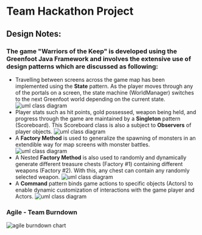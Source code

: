 # Team Hackathon Project

## Design Notes:

### The game "Warriors of the Keep" is developed using the Greenfoot Java Framework and involves the extensive use of design patterns which are discussed as following:

- Travelling between screens across the game map has been implemented using the **State** pattern. As the player moves through any of the portals on a screen, the state machine (WorldManager) switches to the next Greenfoot world depending on the current state.
  ![uml class diagram](https://github.com/nguyensjsu/fa19-202-los-jefes/blob/master/GameCode/documents/StateMachineClassDiagram.png)
- Player stats such as hit points, gold possessed, weapon being held, and progress through the game are maintained by a **Singleton** pattern (Scoreboard). This Scoreboard class is also a subject to **Observers** of player objects.
  ![uml class diagram](https://github.com/nguyensjsu/fa19-202-los-jefes/blob/master/GameCode/documents/ObserverPattern_singletonClassDiagram.png)
- A **Factory Method** is used to generalize the spawning of monsters in an extendible way for map screens with monster battles.
  ![uml class diagram](https://github.com/nguyensjsu/fa19-202-los-jefes/blob/master/GameCode/documents/UpdatedMonsterFactorClassDiagram.png)
- A Nested **Factory Method** is also used to randomly and dynamically generate different treasure chests (Factory #1) containing different weapons (Factory #2). With this, any chest can contain any randomly selected weapon.
  ![uml class diagram](https://github.com/nguyensjsu/fa19-202-los-jefes/blob/master/GameCode/documents/Nested_Factory_Method_Design_Pattern_of_Treasure_and_Weapon.svg)
- A **Command** pattern binds game actions to specific objects (Actors) to enable dynamic customization of interactions with the game player and Actors.
  ![uml class diagram](https://github.com/nguyensjsu/fa19-202-los-jefes/blob/master/GameCode/documents/CommandPattern.svg)

### Agile - Team Burndown

![agile burndown chart](https://github.com/nguyensjsu/fa19-202-los-jefes/blob/master/GameCode/documents/Agile-Burndown.png)
